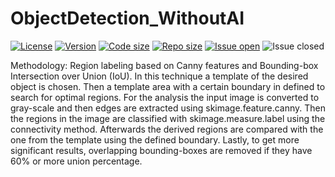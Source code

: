 # ObjectDetection_WithoutAI


[![License](https://img.shields.io/github/license/KiLJ4EdeN/ObjectDetection_WithoutAI)](https://img.shields.io/github/license/KiLJ4EdeN/ObjectDetection_WithoutAI) [![Version](https://img.shields.io/github/v/tag/KiLJ4EdeN/ObjectDetection_WithoutAI)](https://img.shields.io/github/v/tag/KiLJ4EdeN/ObjectDetection_WithoutAI) [![Code size](https://img.shields.io/github/languages/code-size/KiLJ4EdeN/ObjectDetection_WithoutAI)](https://img.shields.io/github/languages/code-size/KiLJ4EdeN/ObjectDetection_WithoutAI) [![Repo size](https://img.shields.io/github/repo-size/KiLJ4EdeN/ObjectDetection_WithoutAI)](https://img.shields.io/github/repo-size/KiLJ4EdeN/ObjectDetection_WithoutAI) [![Issue open](https://img.shields.io/github/issues/KiLJ4EdeN/ObjectDetection_WithoutAI)](https://img.shields.io/github/issues/KiLJ4EdeN/ObjectDetection_WithoutAI)
![Issue closed](https://img.shields.io/github/issues-closed/KiLJ4EdeN/ObjectDetection_WithoutAI)

Methodology: Region labeling based on Canny features and Bounding-box Intersection over Union (IoU).
In this technique a template of the desired object is chosen.
Then a template area with a certain boundary in defined to search for optimal regions. For the analysis the input image is converted to gray-scale and then edges are extracted using skimage.feature.canny. Then the regions in the image are classified with skimage.measure.label using the connectivity method. Afterwards the derived regions are compared with the one from the template using the defined boundary. Lastly, to get more significant results, overlapping bounding-boxes are removed if they have 60% or more union percentage.
 


